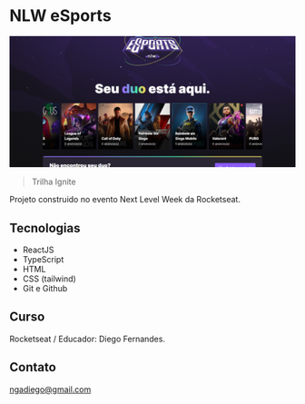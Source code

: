 # NLW eSports

![preview](./.github/preview.png)

> Trilha Ignite

Projeto construido no evento Next Level Week da Rocketseat.

## Tecnologias
- ReactJS
- TypeScript
- HTML
- CSS (tailwind)
- Git e Github

## Curso

Rocketseat / Educador: Diego Fernandes.

## Contato

ngadiego@gmail.com
